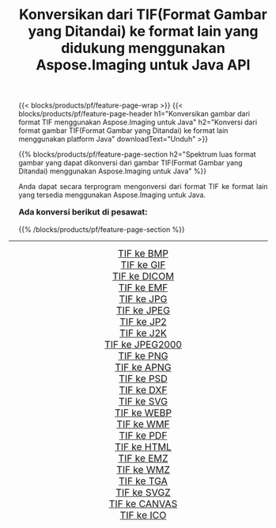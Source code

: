 ﻿---
title: Konversikan dari TIF(Format Gambar yang Ditandai) ke format lain yang didukung menggunakan Aspose.Imaging untuk Java API 
weight: 3920
url: /id/java/conversion/from/tif/ 
lang: id
langdirlevel: 2
locales: zh-hans,ja,it,ru,de,es,fr,nl,id,lt,pl,pt,vi,tr,ko,zh-hant,ar,hi,th,sv,cs,uk,he
description: Aspose.Imaging dapat dengan mudah mengonversi dari TIF(Format Gambar yang Ditandai) ke format lain menggunakan platform Java
---

{{< blocks/products/pf/feature-page-wrap >}}
{{< blocks/products/pf/feature-page-header h1="Konversikan gambar dari format TIF menggunakan Aspose.Imaging untuk Java" h2="Konversi dari format gambar TIF(Format Gambar yang Ditandai) ke format lain menggunakan platform Java" downloadText="Unduh" >}}


{{% blocks/products/pf/feature-page-section  h2="Spektrum luas format gambar yang dapat dikonversi dari gambar TIF(Format Gambar yang Ditandai) menggunakan Aspose.Imaging untuk Java" %}}
<p align=justify>Anda dapat secara terprogram mengonversi dari format TIF ke format lain yang tersedia menggunakan
Aspose.Imaging untuk Java. </p>
<h3 style="margin-top:16px;">
Ada konversi berikut di pesawat:
</h3>
{{% /blocks/products/pf/feature-page-section %}}
<div class="container-fluid productfamilypage bg-gray">
    <div class="convertypes bg-gray agp-content section">
        <div class="container">
		<hr style="margin-left:-20px;"/>
		<div class="row other-converters" style="gap: 10px;font-size: 19px;text-align:center;">
		    <div class='col-md-3 other-converter remove-lp remove-rp'><a href="/imaging/id/java/conversion/tif-to-bmp/" style="padding:15px;">TIF ke BMP</a></div><div class='col-md-3 other-converter remove-lp remove-rp'><a href="/imaging/id/java/conversion/tif-to-gif/" style="padding:15px;">TIF ke GIF</a></div><div class='col-md-3 other-converter remove-lp remove-rp'><a href="/imaging/id/java/conversion/tif-to-dicom/" style="padding:15px;">TIF ke DICOM</a></div><div class='col-md-3 other-converter remove-lp remove-rp'><a href="/imaging/id/java/conversion/tif-to-emf/" style="padding:15px;">TIF ke EMF</a></div><div class='col-md-3 other-converter remove-lp remove-rp'><a href="/imaging/id/java/conversion/tif-to-jpg/" style="padding:15px;">TIF ke JPG</a></div><div class='col-md-3 other-converter remove-lp remove-rp'><a href="/imaging/id/java/conversion/tif-to-jpeg/" style="padding:15px;">TIF ke JPEG</a></div><div class='col-md-3 other-converter remove-lp remove-rp'><a href="/imaging/id/java/conversion/tif-to-jp2/" style="padding:15px;">TIF ke JP2</a></div><div class='col-md-3 other-converter remove-lp remove-rp'><a href="/imaging/id/java/conversion/tif-to-j2k/" style="padding:15px;">TIF ke J2K</a></div><div class='col-md-3 other-converter remove-lp remove-rp'><a href="/imaging/id/java/conversion/tif-to-jpeg2000/" style="padding:15px;">TIF ke JPEG2000</a></div><div class='col-md-3 other-converter remove-lp remove-rp'><a href="/imaging/id/java/conversion/tif-to-png/" style="padding:15px;">TIF ke PNG</a></div><div class='col-md-3 other-converter remove-lp remove-rp'><a href="/imaging/id/java/conversion/tif-to-apng/" style="padding:15px;">TIF ke APNG</a></div><div class='col-md-3 other-converter remove-lp remove-rp'><a href="/imaging/id/java/conversion/tif-to-psd/" style="padding:15px;">TIF ke PSD</a></div><div class='col-md-3 other-converter remove-lp remove-rp'><a href="/imaging/id/java/conversion/tif-to-dxf/" style="padding:15px;">TIF ke DXF</a></div><div class='col-md-3 other-converter remove-lp remove-rp'><a href="/imaging/id/java/conversion/tif-to-svg/" style="padding:15px;">TIF ke SVG</a></div><div class='col-md-3 other-converter remove-lp remove-rp'><a href="/imaging/id/java/conversion/tif-to-webp/" style="padding:15px;">TIF ke WEBP</a></div><div class='col-md-3 other-converter remove-lp remove-rp'><a href="/imaging/id/java/conversion/tif-to-wmf/" style="padding:15px;">TIF ke WMF</a></div><div class='col-md-3 other-converter remove-lp remove-rp'><a href="/imaging/id/java/conversion/tif-to-pdf/" style="padding:15px;">TIF ke PDF</a></div><div class='col-md-3 other-converter remove-lp remove-rp'><a href="/imaging/id/java/conversion/tif-to-html/" style="padding:15px;">TIF ke HTML</a></div><div class='col-md-3 other-converter remove-lp remove-rp'><a href="/imaging/id/java/conversion/tif-to-emz/" style="padding:15px;">TIF ke EMZ</a></div><div class='col-md-3 other-converter remove-lp remove-rp'><a href="/imaging/id/java/conversion/tif-to-wmz/" style="padding:15px;">TIF ke WMZ</a></div><div class='col-md-3 other-converter remove-lp remove-rp'><a href="/imaging/id/java/conversion/tif-to-tga/" style="padding:15px;">TIF ke TGA</a></div><div class='col-md-3 other-converter remove-lp remove-rp'><a href="/imaging/id/java/conversion/tif-to-svgz/" style="padding:15px;">TIF ke SVGZ</a></div><div class='col-md-3 other-converter remove-lp remove-rp'><a href="/imaging/id/java/conversion/tif-to-canvas/" style="padding:15px;">TIF ke CANVAS</a></div><div class='col-md-3 other-converter remove-lp remove-rp'><a href="/imaging/id/java/conversion/tif-to-ico/" style="padding:15px;">TIF ke ICO</a></div>
                </div>
        </div>
    </div>
</div>
<br/>

